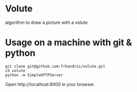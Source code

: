 # Volute
algorithm to draw a picture with a volute

# Usage on a machine with git & python
```
git clone git@github.com:frkandris/volute.git
cd volute
python -m SimpleHTTPServer
```
Open http://localhost:8000 in your browser.
